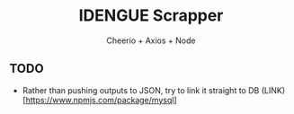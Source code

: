 <h1 align="center">IDENGUE Scrapper</h1>
<p align ="center">Cheerio + Axios + Node</p>

## TODO

- Rather than pushing outputs to JSON, try to link it straight to DB (LINK)[https://www.npmjs.com/package/mysql]

